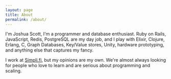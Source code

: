 ```yaml
---
layout: page
title: About
permalink: /about/
---
```


I'm Joshua Scott, I'm a programmer and database enthusiast. Ruby on Rails,
JavaScript, Redis, PostgreSQL are my day job, and I play with Elixir, Clojure,
Erlang, C, Graph Databases, Key/Value stores, Unity, hardware prototyping, and 
anything else that captures my fancy.

I work at [Simpli.fi](http://www.simpli.fi), but my opinions are my own. We're
almost always looking for people who love to learn and are serious about 
programming and scaling.

